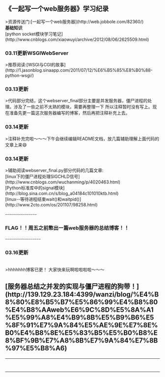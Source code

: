 <h2><strong>《一起写一个web服务器》学习纪录</h2></strong>
>资源传送门:[一起写一个web服务器](http://web.jobbole.com/82360/)</br>
<strong>基础知识</strong></br>
[python socket模块学习笔记](http://www.cnblogs.com/xiaowuyi/archive/2012/08/06/2625509.html)</br>

<h3><strong>03.11更新WSGIWebServer</strong></h3>
>推荐阅读:[WSGI与CGI的故事](http://1.jasonblog.sinaapp.com/2011/07/12/%E6%B5%85%E8%B0%88-python-wsgi/)</br>

<h3><strong>03.13更新</strong></h3>
>代码部分完结，这个webserver_final部分主要是并发服务器，僵尸进程的处理。涉及了一些之前不太熟的模块，需要再整理一下
所以注释暂时没有写上。现在准备先更一篇这次服务器编写的博客，然后再把注释补充上去。

<h3><strong>03.14更新</strong></h3>
>注释补充完啦～～～下午会继续编辑README文档，放几篇辅助理解上面代码的文章上来😄

<h3><strong>03.14更新</strong></h3>
>辅助阅读webserver_final.py部分代码的几篇文章:<br>
[linux下的僵尸进程处理SIGCHLD信号](http://www.cnblogs.com/wuchanming/p/4020463.html)</br>
[Python标准库中的signal模块](http://blog.sina.com.cn/s/blog_a04184c101010ktb.html)</br>
[linux--等待进程结束wait()和waitpid()](http://www.2cto.com/os/201107/98258.html)</br>

----------------<h3>FLAG！！周五之前憋出一篇web服务器的总结博客！！</h3>------------------
<h3><strong>03.16更新</strong></h3></br>
>hhhhhhh博客已更！
大家快来玩啊啦啦啦啦～～～

<h2><strong>[服务器总结之并发的实现与僵尸进程的狗带！](http://139.129.23.184:4399/wanzi/blog/%E4%B8%80%E8%B5%B7%E5%86%99%E4%B8%80%E4%B8%AAweb%E6%9C%8D%E5%8A%A1%E5%99%A8%E4%B9%8B%E5%B9%B6%E5%8F%91%E7%9A%84%E5%AE%9E%E7%8E%B0%E4%B8%8E%E5%83%B5%E5%B0%B8%E8%BF%9B%E7%A8%8B%E7%9A%84%E7%8B%97%E5%B8%A6)</br>


----------
>~~~~~~~~~~~~让我们荡起双桨~~~~~~~~~~
----------
